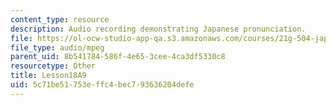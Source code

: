 ```yaml
---
content_type: resource
description: Audio recording demonstrating Japanese pronunciation.
file: https://ol-ocw-studio-app-qa.s3.amazonaws.com/courses/21g-504-japanese-iv-spring-2009/5c71be51753effc4bec793636204defe_Lesson18A9.mp3
file_type: audio/mpeg
parent_uid: 8b541784-586f-4e65-3cee-4ca3df5330c8
resourcetype: Other
title: Lesson18A9
uid: 5c71be51-753e-ffc4-bec7-93636204defe
---
```


